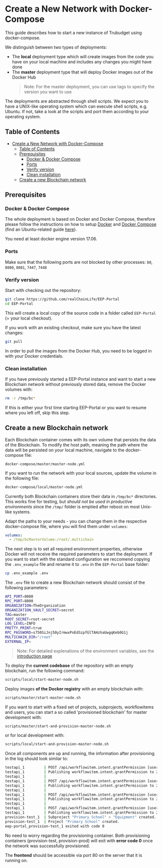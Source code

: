 # Create a New Network with Docker-Compose

This guide describes how to start a new instance of Trubudget using docker-compose.

We distinguish between two types of deployments:

- The **local** deployment type which will create images from the code you have on your local machine and includes any changes you might have done
- The **master** deployment type that will deploy Docker images out of the Docker Hub
  > Note: For the master deployment, you can use tags to specify the version you want to use

The deployments are abstracted through shell scripts. We expect you to have a UNIX-like operating system which can execute shell scripts, e.g. Ubuntu. If not, take a look at the scripts and port them according to your operating system.

## Table of Contents

- [Create a New Network with Docker-Compose](#create-a-new-network-with-docker-compose)
  - [Table of Contents](#table-of-contents)
  - [Prerequisites](#prerequisites)
    - [Docker & Docker Compose](#docker--docker-compose)
    - [Ports](#ports)
    - [Verify version](#verify-version)
    - [Clean installation](#clean-installation)
  - [Create a new Blockchain network](#create-a-new-blockchain-network)

## Prerequisites

### Docker & Docker Compose

The whole deployment is based on Docker and Docker Compose, therefore please follow the instructions on how to setup [Docker](https://docs.docker.com/engine/installation/) and [Docker Compose](https://docs.docker.com/compose/install/#install-compose) (find an Ubuntu-related guide [here](https://www.digitalocean.com/community/tutorials/how-to-install-and-use-docker-on-ubuntu-16-04)).

You need at least docker engine version 17.06.

### Ports

Make sure that the following ports are not blocked by other processes: `80`, `8080`, `8081`, `7447`, `7448`

### Verify version

Start with checking out the repository:

```bash
git clone https://github.com/realChainLife/EEP-Portal
cd EEP-Portal
```

This will create a local copy of the source code in a folder called `EEP-Portal` (= your local checkout).

If you work with an existing checkout, make sure you have the latest changes:

```bash
git pull
```

In order to pull the images from the Docker Hub, you need to be logged in with your Docker credentials.

### Clean installation

If you have previously started a EEP-Portal instance and want to start a new Blockchain network without previously stored data, remove the Docker volumes with:

```bash
rm -r /tmp/bc*
```

If this is either your first time starting EEP-Portal or you want to resume where you left off, skip this step.

## Create a new Blockchain network

Each Blockchain container comes with its own volume that persists the data of the Blockchain.
To modify the host path, meaning the path where the data will be persisted on your local machine, navigate to the docker-compose file:

```
docker-compose/master/master-node.yml
```

If you want to run the network with your local sources, update the volume in the following file:

```bash
docker-compose/local/master-node.yml
```

Currently both Blockchain containers store their data in `/tmp/bc*` directories. This works fine for testing, but _should not be used in productive environments_ since the `/tmp/` folder is emptied after reboot on most Unix-like systems.

Adapt the paths to your needs - you can change them in the respective docker-compose file, where you will find them under `volumes`:

```yaml
volumes:
  - /tmp/bcMasterVolume:/root/.multichain
```

The next step is to set all required environment properties, otherwise Docker will not receive the required parameters to start the deployment.
If you want to start with the standard configuration we reccomend copying the `.env_example` file and rename it to `.env` in the `EEP-Portal` base folder:

```bash
cp .env_example .env
```

The `.env` file to create a new Blockchain network should consist of the following parameters:

```bash
API_PORT=8080
RPC_PORT=8000
ORGANIZATION=TheOrganization
ORGANIZATION_VAULT_SECRET=secret
TAG=master
ROOT_SECRET=root-secret
LOG_LEVEL=INFO
PRETTY_PRINT=true
RPC_PASSWORD=s750SiJnj50yIrmwxPnEdSzpfGlTAHzhaUwgqKeb0G1j
MULTICHAIN_DIR="/root"
EXTERNAL_IP=
```

> Note: For detailed explenations of the environment variables, see the [introduction page](../Introduction.md)

To deploy the **current codebase** of the repository with an empty blockchain, run the following command:

```bash
scripts/local/start-master-node.sh
```

Deploy images **of the Docker registry** with an empty blockchain with:

```bash
scripts/master/start-master-node.sh
```

If you want to start with a fixed set of projects, subprojects, workflowitems and users, you can start a so called 'provisioned blockchain' for master development with:

```bash
scripts/master/start-and-provision-master-node.sh
```

or for local development with:

```bash
scripts/local/start-and-provision-master-node.sh
```

Once all components are up and running, the information after provisioning in the log should look similar to:

```bash
testapi_1         | POST /api/workflowitem.intent.grantPermission [user=mstein body={"apiVersion":"1.0","data":{"projectId":"2ac3cfed87f243c7ef05f8d3aff3e656","subprojectId":"b829cb0de28d621435ed5e66fe16255f","workflowitemId":"1d734c6c12f1d5e2cd112856ea39ae1e","intent":"workflowitem.update","identity":"rfinance"}}]
testapi_1         | Publishing workflowitem.intent.grantPermission to 2ac3cfed87f243c7ef05f8d3aff3e656/["b829cb0de28d621435ed5e66fe16255f_workflows","1d734c6c12f1d5e2cd112856ea39ae1e"]
testapi_1         |
testapi_1         | POST /api/workflowitem.intent.grantPermission [user=mstein body={"apiVersion":"1.0","data":{"projectId":"2ac3cfed87f243c7ef05f8d3aff3e656","subprojectId":"b829cb0de28d621435ed5e66fe16255f","workflowitemId":"1d734c6c12f1d5e2cd112856ea39ae1e","intent":"workflowitem.intent.listPermissions","identity":"atutelle"}}]
testapi_1         | Publishing workflowitem.intent.grantPermission to 2ac3cfed87f243c7ef05f8d3aff3e656/["b829cb0de28d621435ed5e66fe16255f_workflows","1d734c6c12f1d5e2cd112856ea39ae1e"]
testapi_1         |
testapi_1         | POST /api/workflowitem.intent.grantPermission [user=mstein body={"apiVersion":"1.0","data":{"projectId":"2ac3cfed87f243c7ef05f8d3aff3e656","subprojectId":"b829cb0de28d621435ed5e66fe16255f","workflowitemId":"1d734c6c12f1d5e2cd112856ea39ae1e","intent":"workflowitem.intent.grantPermission","identity":"atutelle"}}]
testapi_1         | Publishing workflowitem.intent.grantPermission to 2ac3cfed87f243c7ef05f8d3aff3e656/["b829cb0de28d621435ed5e66fe16255f_workflows","1d734c6c12f1d5e2cd112856ea39ae1e"]
testapi_1         |
testapi_1         | POST /api/workflowitem.intent.grantPermission [user=mstein body={"apiVersion":"1.0","data":{"projectId":"2ac3cfed87f243c7ef05f8d3aff3e656","subprojectId":"b829cb0de28d621435ed5e66fe16255f","workflowitemId":"1d734c6c12f1d5e2cd112856ea39ae1e","intent":"workflowitem.intent.revokePermission","identity":"atutelle"}}]
testapi_1         | Publishing workflowitem.intent.grantPermission to 2ac3cfed87f243c7ef05f8d3aff3e656/["b829cb0de28d621435ed5e66fe16255f_workflows","1d734c6c12f1d5e2cd112856ea39ae1e"]
provision-test_1  | Subproject "Primary School" > "Equipment" created.
provision-test_1  | Project "Primary School" created.
eep-portal_provision-test_1 exited with code 0
```

No need to worry regarding the provisioning container. Both provisioning containers (provision-test, provision-prod) will exit with **error code 0** once the network was successfully provisioned.

The **frontend** should be accessible via port 80 on the server that it is running on.
